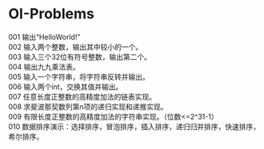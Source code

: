 ﻿# OI-Problems
001 输出“HelloWorld!”  
002 输入两个整数，输出其中较小的一个。  
003 输入三个32位有符号整数，输出第二个。  
004 输出九九乘法表。  
005 输入一个字符串，将字符串反转并输出。  
006 输入两个int，交换其值并输出。  
007 任意长度正整数的高精度加法的链表实现。  
008 求斐波那契数列第n项的递归实现和递推实现。   
009 有限长度正整数的高精度加法的字符串实现。（位数<=2^31-1）  
010 数据排序演示：选择排序，冒泡排序，插入排序，递归归并排序，快速排序，希尔排序。
